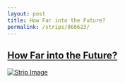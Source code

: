 ```yaml
---
layout: post
title: How Far into the Future?
permalink: /strips/060623/
---
```


## [How Far into the Future?](/strips/060623/)

<a href='../images/ph060623.gif'><img src='../images/ph060623.gif' alt='Strip Image' /></a>


<!-- include copyright-strip.html -->